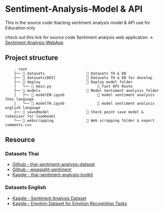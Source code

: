# Sentiment-Analysis-Model & API
This is the source code thai/eng sentiment analysis model & API use for Education only

check out this link for source code Sentiment analysis web application -> [Sentiment-Analysis-WebApp ](https://github.com/Notties/Sentiment-Analysis-WebApp)

## Project structure
```text
    . root
    ├── 📂 datasets                   🔸 Datasets TH & EN
    ├── 📂 datasets[DEV]              🔸 Datasets TH & EN for develop
    ├── 📂 deploy                     🔸 Deploy model folder
    |   └── 📄 main.py                     🔹 Fast API Route
    ├── 📂 models                     🔸 Model Sentiment analysis folder
    |   ├── 📄 modelEN.ipynb               🔹 model sentiment analysis thai language
    |   └── 📄 modelTH.ipynb               🔹 model sentiment analysis english language
    ├── 📂 savedmodel                 🔸 Check point save model & tokenizer for loadmodel
    └── 📂 webscrapping               🔸 Web scrapping folder & export comments.csv
```

## Resource
### Datasets Thai
- [Github - thai-sentiment-analysis-dataset](https://github.com/PyThaiNLP/thai-sentiment-analysis-dataset)
- [Github - wisesight-sentiment](https://github.com/PyThaiNLP/wisesight-sentiment/)
- [Kaggle - thai-sentiment-analysis-toolkit](https://www.kaggle.com/datasets/rtatman/thai-sentiment-analysis-toolkit)

### Datasets English
- [Kaggle - Sentiment Analysis Dataset](https://www.kaggle.com/datasets/abhi8923shriv/sentiment-analysis-dataset)
- [Kaggle - Emotion Dataset for Emotion Recognition Tasks](https://www.kaggle.com/datasets/parulpandey/emotion-dataset)
